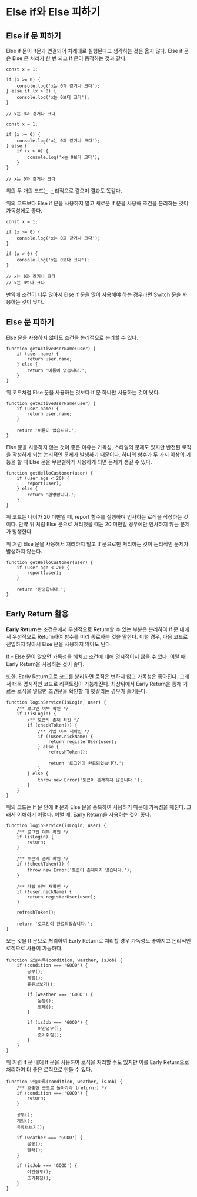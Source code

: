 # Else if와 Else 피하기

## Else if 문 피하기
Else if 문이 If문과 연결되어 차례대로 실행된다고 생각하는 것은 옳지 않다. Else if 문은 Else 문 처리가 한 번 되고 If 문이 동작하는 것과 같다.   

```
const x = 1;

if (x >= 0) {
    console.log('x는 0과 같거나 크다');
} else if (x > 0) {
    console.log('x는 0보다 크다');
}

// x는 0과 같거나 크다
```

```
const x = 1;

if (x >= 0) {
    console.log('x는 0과 같거나 크다');
} else {
    if (x > 0) {
        console.log('x는 0보다 크다');
    }
}

// x는 0과 같거나 크다
```

위의 두 개의 코드는 논리적으로 같으며 결과도 똑같다.   

위의 코드보다 Else if 문을 사용하지 말고 새로운 If 문을 사용해 조건을 분리하는 것이 가독성에도 좋다.   

```
const x = 1;

if (x >= 0) {
    console.log('x는 0과 같거나 크다');
}

if (x > 0) {
    console.log('x는 0보다 크다');
}

// x는 0과 같거나 크다
// x는 0보다 크다
```

만약에 조건이 너무 많아서 Else if 문을 많이 사용해야 하는 경우라면 Switch 문을 사용하는 것이 낫다.   

## Else 문 피하기
Else 문을 사용하지 않아도 조건을 논리적으로 분리할 수 있다.   

```
function getActiveUserName(user) {
    if (user.name) {
        return user.name;
    } else {
        return '이름이 없습니다.';
    }
}
```

위 코드처럼 Else 문을 사용하는 것보다 If 문 하나만 사용하는 것이 낫다.   

```
function getActiveUserName(user) {
    if (user.name) {
        return user.name;
    }

    return '이름이 없습니다.';
}
```

Else 문을 사용하지 않는 것이 좋은 이유는 가독성, 스타일의 문제도 있지만 반전된 로직을 작성하게 되는 논리적인 문제가 발생하기 때문이다. 하나의 함수가 두 가지 이상의 기능을 할 때 Else 문을 무분별하게 사용하게 되면 문제가 생길 수 있다.   

```
function getHelloCustomer(user) {
    if (user.age < 20) {
        report(user);
    } else {
        return '환영합니다.';
    }
}
```

위 코드는 나이가 20 미만일 때, report 함수를 실행하며 인사하는 로직을 작성하는 것이다. 만약 위 처럼 Else 문으로 처리했을 때는 20 미만일 경우에만 인사하지 않는 문제가 발생한다.   

위 처럼 Else 문을 사용해서 처리하지 말고 If 문으로만 처리하는 것이 논리적인 문제가 발생하지 않는다.   

```
function getHelloCustomer(user) {
    if (user.age < 20) {
        report(user);
    }

    return '환영합니다.';
}
```

## Early Return 활용
<b>Early Return</b>는 조건문에서 우선적으로 Return할 수 있는 부분은 분리하여 If 문 내에서 우선적으로 Return하여 함수를 미리 종료하는 것을 말한다. 이럴 경우, 다음 코드로 진입하지 않아서 Else 문을 사용하지 않아도 된다.   

If - Else 문이 많으면 가독성을 헤치고 조건에 대해 명시적이지 않을 수 있다. 이럴 때 Early Return을 사용하는 것이 좋다.   

또한, Early Return으로 코드를 분리하면 로직은 변하지 않고 가독성은 좋아진다. 그래서 더욱 명시적인 코드로 리팩토링이 가능해진다. 최상위에서 Early Return을 통해 거르는 로직을 넣으면 조건문을 확인할 때 헷갈리는 경우가 줄어든다.   

```
function loginService(isLogin, user) {
    /** 로그인 여부 확인 */
    if (!isLogin) {
        /** 토큰의 존재 확인 */
        if (checkToken()) {
            /** 가입 여부 재확인 */
            if (!user.nickName) {
                return registerUser(user);
            } else {
                refreshToken();

                return '로그인이 완료되었습니다.';
            }
        } else {
            throw new Error('토큰이 존재하지 않습니다.');
        }
    }
}
```

위의 코드는 If 문 안에 If 문과 Else 문을 중복하여 사용하기 때문에 가독성을 헤친다. 그래서 이해하기 어렵다. 이럴 때, Early Return을 사용하는 것이 좋다.   

```
function loginService(isLogin, user) {
    /** 로그인 여부 확인 */
    if (isLogin) {
        return;
    }

    /** 토큰의 존재 확인 */
    if (!checkToken()) {
        throw new Error('토큰이 존재하지 않습니다.');
    }

    /** 가입 여부 재확인 */
    if (!user.nickName) {
        return registerUser(user);
    }

    refreshToken();

    return '로그인이 완료되었습니다.';
}
```

모든 것을 If 문으로 처리하여 Early Return로 처리할 경우 가독성도 좋아지고 논리적인 로직으로 사용이 가능하다.   

```
function 오늘하루(condition, weather, isJob) {
    if (condition === 'GOOD') {
        공부();
        게임();
        유튜브보기();

        if (weather === 'GOOD') {
            운동();
            빨래();
        }

        if (isJob === 'GOOD') {
            야간업무();
            조기취침();
        }
    }
}
```

위 처럼 If 문 내에 If 문을 사용하여 로직을 처리할 수도 있지만 이를 Early Return으로 처리하여 더 좋은 로직으로 만들 수 있다.   

```
function 오늘하루(condition, weather, isJob) {
    /** 호출한 곳으로 돌아가라 (return;) */
    if (condition === 'GOOD') {
        return;
    }

    공부();
    게임();
    유튜브보기();

    if (weather === 'GOOD') {
        운동();
        빨래();
    }

    if (isJob === 'GOOD') {
        야간업무();
        조기취침();
    }
}
```